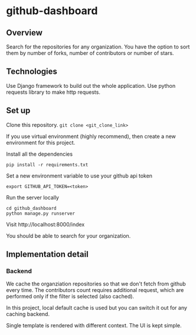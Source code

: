 # github-dashboard

## Overview

Search for the repositories for any organization. You have the option to sort
them by number of forks, number of contributors or number of stars.

## Technologies

Use Django framework to build out the whole application.
Use python requests library to make http requests.

## Set up

Clone this repository.
`git clone <git_clone_link>`

If you use virtual environment (highly recommend), then create a new
environment for this project.

Install all the dependencies

`pip install -r requirements.txt`

Set a new environment variable to use your github api token

`export GITHUB_API_TOKEN=<token>`

Run the server locally
```
cd github_dashboard
python manage.py runserver
```

Visit http://localhost:8000/index

You should be able to search for your organization.


## Implementation detail

### Backend

We cache the organziation repositories so that we don't fetch from github every
time. The contributors count requires additional request, which are performed
only if the filter is selected (also cached).

In this project, local default cache is used but you can switch it out for any
caching backend.

Single template is rendered with different context. The UI is kept simple.
